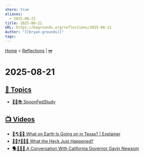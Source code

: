 ```yaml
---
share: true
aliases:
  - 2025-08-21
title: 2025-08-21
URL: https://bagrounds.org/reflections/2025-08-21
Author: "[[bryan-grounds]]"
tags:
---
```

[Home](../index.md) > [Reflections](./index.md) | [⏮️](./2025-08-20.md)  
# 2025-08-21  
## [🌌 Topics](../topics/index.md)  
- [🥄👶📚 SpoonFedStudy](../topics/spoonfedstudy.md)  
  
## [📺 Videos](../videos/index.md)  
- [🤔🌎🤠🚨 What on Earth Is Going on in Texas? | Explainer](../videos/what-on-earth-is-going-on-in-texas-explainer.md)  
- [😵‍💫❓🤯🤦‍♂️ What the Heck Just Happened?](../videos/what-the-heck-just-happened.md)  
- [🗣️🧑‍💼🌉 A Conversation With California Governor Gavin Newsom](../videos/a-conversation-with-california-governor-gavin-newsom.md)